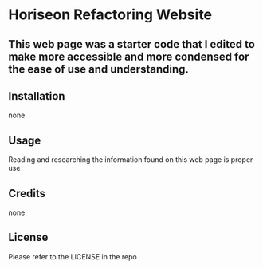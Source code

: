 # Horiseon Refactoring Website

## This web page was a starter code that I edited to make more accessible and more condensed for the ease of use and understanding. 

## Installation 
none

## Usage 
Reading and researching the information found on this web page is proper use

## Credits 
none

## License 
Please refer to the LICENSE in the repo
